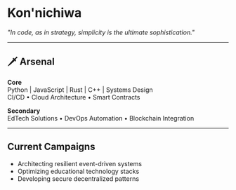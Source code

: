 # Kon'nichiwa 

*"In code, as in strategy, simplicity is the ultimate sophistication."*

---

## 🗡️ Arsenal

**Core**  
Python | JavaScript | Rust | C++ | Systems Design  
CI/CD • Cloud Architecture • Smart Contracts

**Secondary**  
EdTech Solutions • DevOps Automation • Blockchain Integration

---

## Current Campaigns

- Architecting resilient event-driven systems
- Optimizing educational technology stacks
- Developing secure decentralized patterns
